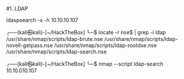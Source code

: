 #1. LDAP

ldaspsearch -x -h 10.10.10.107

┌──(kali㉿kali)-[~/HackTheBox]
└─$ locate -r nse$ | grep -i ldap
/usr/share/nmap/scripts/ldap-brute.nse
/usr/share/nmap/scripts/ldap-novell-getpass.nse
/usr/share/nmap/scripts/ldap-rootdse.nse
/usr/share/nmap/scripts/ldap-search.nse

┌──(kali㉿kali)-[~/HackTheBox]
└─$ nmap --script ldap-search 10.10.010.107

